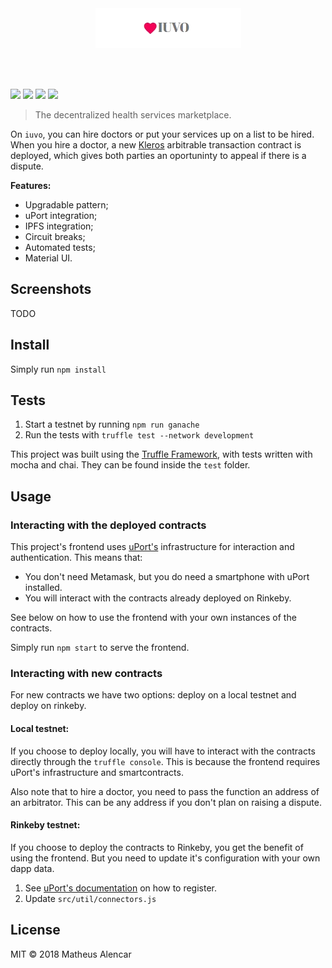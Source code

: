 <br />
<br />
<p align="center">
    <img alt="iuvo" src="assets/iuvo.png" />
</p>
<br />
<br />

![](https://img.shields.io/badge/uPort-ready-%235c50ca.svg)
![](https://img.shields.io/badge/ipfs-inside-6acad1.svg)
![](https://img.shields.io/badge/material-ui-blue.svg)
[![](https://travis-ci.org/mtsalenc/iuvo.svg?branch=master)](https://travis-ci.org/mtsalenc/iuvo)

> The decentralized health services marketplace.

On `iuvo`, you can hire doctors or put your services up on a list to be hired.
When you hire a doctor, a new [Kleros](https://kleros.io/) arbitrable transaction contract is deployed, which gives both parties an oportuninty to appeal if there is a dispute.

**Features:**
- Upgradable pattern;
- uPort integration;
- IPFS integration;
- Circuit breaks;
- Automated tests;
- Material UI.

## Screenshots

TODO

## Install

Simply run `npm install`

## Tests

1. Start a testnet by running `npm run ganache`
2. Run the tests with `truffle test --network development`

This project was built using the [Truffle Framework](https://truffleframework.com), with tests written with mocha and chai. They can be found inside the `test` folder.

## Usage

### Interacting with the deployed contracts

This project's frontend uses [uPort's](https://www.uport.me/) infrastructure for interaction and authentication. This means that:
- You don't need Metamask, but you do need a smartphone with uPort installed. 
- You will interact with the contracts already deployed on Rinkeby.

See below on how to use the frontend with your own instances of the contracts.

Simply run `npm start` to serve the frontend.

### Interacting with new contracts

For new contracts we have two options: deploy on a local testnet and deploy on rinkeby.

#### Local testnet: 

If you choose to deploy locally, you will have to interact with the contracts directly through the `truffle console`. This is because the frontend requires uPort's infrastructure and smartcontracts.

Also note that to hire a doctor, you need to pass the function an address of an arbitrator. This can be any address if you don't plan on raising a dispute.

#### Rinkeby testnet:

If you choose to deploy the contracts to Rinkeby, you get the benefit of using the frontend. But you need to update it's configuration with your own dapp data.

1. See [uPort's documentation](https://developer.uport.me/gettingstarted#1-get-the-u-port-app) on how to register.
2. Update `src/util/connectors.js`


## License

MIT © 2018 Matheus Alencar
